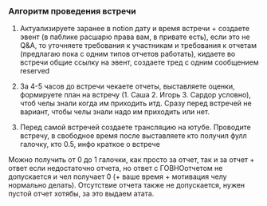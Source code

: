 ### Алгоритм проведения встречи

1. Актуализируете заранее в notion дату и время встречи + создаете эвент (в паблике расшарю права вам, в привате есть),
   если это не Q&A, то уточняете требования к участникам и требования к отчетам (предлагаю пока с одним типов отчетов работать),
   кидаете во встречи общие ссылку на эвент, создаете тред с одним сообщением reserved

2. За 4-5 часов до встречи чекаете отчеты, выставляете оценки, формируете план на встречу (1. Саша 2. Игорь 3. Сардор условно),
   чтоб челы знали когда им приходить итд. Сразу перед встречей не вариант, чтобы челы знали надо им приходить или нет.

3. Перед самой встречей создаете трансляцию на ютубе. Проводите встречу, в свободное время после выставляете кто получил фулл галочку,
   кто 0.5, инфо краткое о встрече

Можно получить от 0 до 1 галочки, как просто за отчет, так и за отчет + ответ если недостаточно отчета, но ответ с ГОВНОотчетом не допускается и чел получает 0
(+ ваше время + мотивация челу нормально делать). Отсутствие отчета также не допускается, нужен пустой отчет хотябы, за это выдаем атата.